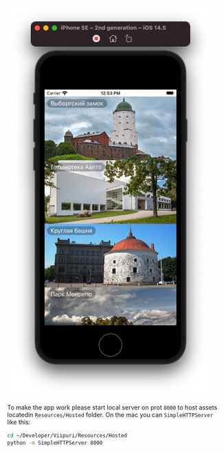 ![App Preview](https://github.com/mikhaildudarev/Viipuri/blob/main/Resources/Preview/app_preview.png)

To make the app work please start local server on prot `8000` to host assets locatedin `Resources/Hosted` folder. On the mac you can `SimpleHTTPServer` like this:
```bash
cd ~/Developer/Viipuri/Resources/Hosted
python -m SimpleHTTPServer 8000
```
